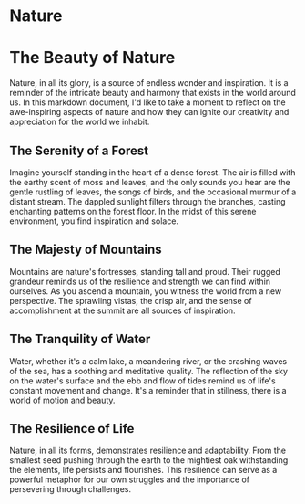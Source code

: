 # Nature
# The Beauty of Nature

Nature, in all its glory, is a source of endless wonder and inspiration. It is a reminder of the intricate beauty and harmony that exists in the world around us. In this markdown document, I'd like to take a moment to reflect on the awe-inspiring aspects of nature and how they can ignite our creativity and appreciation for the world we inhabit.

## The Serenity of a Forest

Imagine yourself standing in the heart of a dense forest. The air is filled with the earthy scent of moss and leaves, and the only sounds you hear are the gentle rustling of leaves, the songs of birds, and the occasional murmur of a distant stream. The dappled sunlight filters through the branches, casting enchanting patterns on the forest floor. In the midst of this serene environment, you find inspiration and solace.

## The Majesty of Mountains

Mountains are nature's fortresses, standing tall and proud. Their rugged grandeur reminds us of the resilience and strength we can find within ourselves. As you ascend a mountain, you witness the world from a new perspective. The sprawling vistas, the crisp air, and the sense of accomplishment at the summit are all sources of inspiration.

## The Tranquility of Water

Water, whether it's a calm lake, a meandering river, or the crashing waves of the sea, has a soothing and meditative quality. The reflection of the sky on the water's surface and the ebb and flow of tides remind us of life's constant movement and change. It's a reminder that in stillness, there is a world of motion and beauty.


## The Resilience of Life

Nature, in all its forms, demonstrates resilience and adaptability. From the smallest seed pushing through the earth to the mightiest oak withstanding the elements, life persists and flourishes. This resilience can serve as a powerful metaphor for our own struggles and the importance of persevering through challenges.

